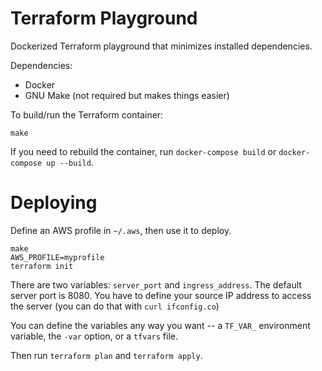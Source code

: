 # Terraform Playground

Dockerized Terraform playground that minimizes installed dependencies. 

Dependencies:
- Docker
- GNU Make (not required but makes things easier)

To build/run the Terraform container:

`make`

If you need to rebuild the container, run `docker-compose build` or `docker-compose up --build`.

# Deploying

Define an AWS profile in `~/.aws`, then use it to deploy.

```shell
make
AWS_PROFILE=myprofile
terraform init
```

There are two variables: `server_port` and `ingress_address`. The default server port is 8080. You have to define your source IP address to access the server (you can do that with `curl ifconfig.co`)

You can define the variables any way you want -- a `TF_VAR_` environment variable, the `-var` option, or a `tfvars` file.

Then run `terraform plan` and `terraform apply`.